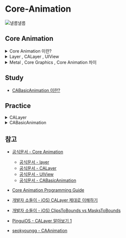 # Core-Animation

![낼름낼름](https://mblogthumb-phinf.pstatic.net/MjAyMjA3MTdfMjEw/MDAxNjU3OTk1MzQ5ODA0.k6xBU4rn2o6EcIOP9Yr3X2GDNezS8axxu0n9cMDK8X8g.QsyQGCEVCxnBg_XDHnpSQ9tzSdqTvtS-1W2jArA5-DMg.GIF.gogoa25/IMG_6840.GIF?type=w800)

## Core Animation

<details>
<summary> Core Animation 이란?</summary>

<br/>

> Render, compose, and animate visual elements

> Core Animation은 iOS와 OS X에서 모두 사용할 수 있는 그래픽 렌더링 및 애니메이션 인프라로, App의 View와 다른 시각적 요소를 애니메이션화하는 데 사용

<br/>

<p align="center">
   <img src="https://developer.apple.com/library/archive/documentation/Cocoa/Conceptual/CoreAnimation_guide/Art/ca_architecture_2x.png" alt="Example Image" width="50%">
   <br/>
   출처: Core Animation Programming Guide
</p>
<br/>

App의 뷰 계층을 관리하면서 애니메이션을 최적화하는 프레임워크

1. GPU 가속을 활용한 **프레임워크**

   - `UIView` , `Layer` 등에 애니메이션을 적용할 수 있도록 도움
   - UIKit과 밀접하게 연관
   - `UIViewRepresentable` 사용 시 , SwiftUI에서도 활용 가능
   - 내부적으로 Metal / Core Graphics 사용 가능
     <br/>

2. `CALayer` 기반으로 동작, `CABasicAnimation` , `CAKeyframeAnimation` 등 제공

   - 몇 가지 애니메이션 매개변수(ex, 시작점 및 종료점) 설정 후 Core Animation 으로 명령
   - 나머지 Task를 GPU에 넘겨 렌더링을 가속화

   - 애니메이션을 실행해도 **Main Thread** 를 차단하지 않으며 , 비동기적으로 실행 됨
     <br/>

<p align="center">
<table style="width:100%; text-align:center; border-spacing:20px;">
<tr>
   <td style="text-align:center; vertical-align:middle;">
      <p align="center">
      <img src="https://github.com/BOLTB0X/Core-Animation/blob/main/Img/UIview%20%EC%83%9D%EC%84%B1.png?raw=true" 
             alt="image 1" 
             style="width:150px; height:300px; object-fit:contain; border:1px solid #ddd; border-radius:4px;"/>
      </p>
   </td>
   <td style="text-align:center; vertical-align:middle;">
      <p align="center">
      <img src="https://github.com/BOLTB0X/Core-Animation/blob/main/Img/%EC%89%90%EB%8F%84%EC%9A%B0.png?raw=true" 
             alt="image 1" 
             style="width:150px; height:300px; object-fit:contain; border:1px solid #ddd; border-radius:4px;"/>
      </p>
   </td>
</tr>
<tr>
   <td style="text-align:center; font-size:14px; font-weight:bold;">
   <p align="center">
      UIView 이용
   </p>
   </td>
      <td style="text-align:center; font-size:14px; font-weight:bold;">
   <p align="center">
      CALayer 이용
   </p>
   </td>
</table>
</p>

- **UIView** 그리기 방식이 **UIKit** 직접 관리
- **CALayer** 기반으로 동작 -> GPU가 직접 그리는 방식 -> **CoreAnimation** 기반

|                 | UIView                                                  | CALayer                                          |
| --------------- | ------------------------------------------------------- | ------------------------------------------------ |
| **역할**        | 화면에 표시되는 UI 요소 (버튼, 라벨, 이미지 뷰 등)      | UIView의 내부 그래픽을 담당하는 저수준 레이어    |
| **계층 구조**   | UIView끼리 부모-자식 관계를 형성                        | UIView의 `layer` 속성을 통해 관리                |
| **그리기 방식** | 시스템이 필요할 때 자동으로 다시 그림 (`draw(_:)` 호출) | GPU가 직접 그리는 방식                           |
| **사용 사례**   | 버튼, 라벨, 이미지 뷰 등 UI 요소                        | 그림자, 둥근 모서리, 애니메이션, 퍼포먼스 최적화 |

<br/>

</details>

<details>
<summary> Layer , CALayer , UIView </summary>

<br/>

> Layer , CALayer , UIView 개념이 중요

| 개념        | 설명                                                                          |
| ----------- | ----------------------------------------------------------------------------- |
| **Layer**   | 그래픽을 렌더링하는 기본 단위. GPU 가속을 활용하여 최적화된 그리기 연산 수행  |
| **CALayer** | Core Animation에서 제공하는 레이어 객체. UIView의 애니메이션 및 렌더링을 담당 |
| **UIView**  | UIKit의 기본 UI 요소로, 내부적으로 CALayer를 포함하여 화면에 그려짐           |

**UIView** 가 그리기 연산을 직접 수행 X, **Core Animation** 에게 **CALayer** 타입의 프로퍼티인 **layer** 를 통해 delegate

1. **layer**

   > The view’s Core Animation layer to use for rendering.

   ```swift
   @MainActor
   var layer: CALayer { get }
   // iOS 2.0+ | iPadOS 2.0+ | Mac Catalyst 13.1+ | tvOS | visionOS 1.0+
   ```

   - 그래픽을 렌더링하는 기본 단위

   - 결코 `nill` 을 갖지 않음
     <br/>

2. **CALayer**

   > An object that manages image-based content and allows you to perform animations on that content.

   ```swift
   class CALayer
   // iOS 2.0+ | iPadOS 2.0+ | Mac Catalyst 13.1+ | macOS 10.5+ | tvOS 9.0+ | visionOS 1.0+
   // CA: Core Animation의 약자
   ```

   - Core Animation의 핵심, Core Animation 뷰에서 이미지 기반의 컨텐츠를 관리하고 애니메이션을 수행하는 객체

     - **CALayer** 기반으로 애니메이션을 직접 조작(타이밍, 중첩 효과, 3D 변환 등)
       <br/>

   - `backgroundColor`, `border`, `shadow` 등 프로퍼티들은 **CALayer** 에 속함
   - 콘텐츠를 화면에 표시하는 데 사용되는 `geometry` 를 포함
   - **CALayer(Root)** 는 여러 개의 **SubLayer** 를 둘 수 있음
     <br/>

3. **UIView**

   > An object that manages the content for a rectangular area on the screen.

   ```swift
   @MainActor
   class UIView
   // iOS 2.0+ | iPadOS 2.0+ | Mac Catalyst 13.1+ | tvOS | visionOS 1.0+
   ```

   - 화면(UI) 을 담당하는 UIKit 내 클래스

     - UIKit에 속한 UIView를 이용하여 UI 를 그림

     - 레이아웃, 터치 이벤트 등 관련 작업을 처리

     - 뷰 위에 컨텐츠나 애니메이션을 그리기 연산은 **UIView** 가 하지 않음
       <br/>

   - **UIView** 내부에 **CALayer**가 존재 , 실제 그래픽 처리는 **CALayer**가 담당
     - UIView는 하나의 CALayer(Root)만 가짐
       <br/>

</details>

<details>
<summary> Metal , Core Graphics , Core Animation 차이</summary>

<br/>

| **기술**           | **역할**                                                  | **위치**                                       |
| ------------------ | --------------------------------------------------------- | ---------------------------------------------- |
| **Metal**          | 저수준 그래픽 API, GPU 활용 최적화                        | 가장 하위 (GPU 레벨)                           |
| **Core Graphics**  | 2D 그래픽 렌더링 (비트맵 기반)                            | Metal보다 상위, 하지만 Core Animation보다 하위 |
| **Core Animation** | GPU 가속을 활용한 애니메이션 프레임워크, 뷰의 레이어 관리 | 가장 상위 (UIView/CALayer)                     |

</details>

## Study

- [CABasicAnimation 이란?]()

## Practice

<details>
<summary> CALayer </summary>

<p align="center">
  <table style="width:100%; text-align:center; border-spacing:20px;">
    <tr>
        <td style="text-align:center; vertical-align:middle;">
        <p align="center">
        <img src="https://github.com/BOLTB0X/Core-Animation/blob/main/Img/%EB%AA%A8%EC%84%9C%EB%A6%AC%20%EB%91%A5%EA%B8%80%EA%B2%8C.png?raw=true" 
             alt="image 1" 
             style="width:150px; height:300px; object-fit:contain; border:1px solid #ddd; border-radius:4px;"/>
        </p>
      </td>
        <td style="text-align:center; vertical-align:middle;">
        <p align="center">
        <img src="https://github.com/BOLTB0X/Core-Animation/blob/main/Img/%ED%85%8C%EB%91%90%EB%A6%AC.png?raw=true" 
             alt="image 1" 
             style="width:150px; height:300px; object-fit:contain; border:1px solid #ddd; border-radius:4px;"/>
        </p>
      </td>
      <td style="text-align:center; vertical-align:middle;">
        <p align="center">
        <img src="https://github.com/BOLTB0X/Core-Animation/blob/main/Img/%EA%B7%B8%EB%A6%BC%EC%9D%84%20%EA%B2%B9%EC%B9%A0%EB%95%8C.png?raw=true" 
             alt="image 1" 
             style="width:150px; height:300px; object-fit:contain; border:1px solid #ddd; border-radius:4px;"/>
        </p>
      </td>
            <td style="text-align:center; vertical-align:middle;">
        <p align="center">
        <img src="https://github.com/BOLTB0X/Core-Animation/blob/main/Img/%EC%89%90%EB%8F%84%EC%9A%B0.png?raw=true" 
             alt="image 1" 
             style="width:150px; height:300px; object-fit:contain; border:1px solid #ddd; border-radius:4px;"/>
        </p>
      </td>
    </tr>
    <tr>
      <td style="text-align:center; font-size:14px; font-weight:bold;">
      <p align="center">
      모서리 둥글게
      </p>
      </td>
      <td style="text-align:center; font-size:14px; font-weight:bold;">
      <p align="center">
      테두리 굵게
      </p>
      </td>
      <td style="text-align:center; font-size:14px; font-weight:bold;">
      <p align="center">
      그림 겹치기
      </p>
      </td>
      <td style="text-align:center; font-size:14px; font-weight:bold;">
      <p align="center">
      쉐도우
      </p>
      </td>
    </tr>
  </table>
</p>

1. `UIView` 생성 -> 화면에 표시

   <details>
   <summary> 코드 </summary>

   ```swift
   class AnimationViewController: UIViewController {

       override func viewDidLoad() {
           super.viewDidLoad()

           createUIView(frame: CGRect(x: 40, y: 60, width: 120, height: 80), backgroundColor: .blue)
       }

       // MARK: - createUIView
       private func createUIView(frame: CGRect, backgroundColor: UIColor?) {
           let myView = UIView(frame: frame)
           myView.backgroundColor = backgroundColor
           view.addSubview(myView)
       }
   }
   ```

   </details>

   <br/>

2. `CALayer` -> 모서리를 둥굴게

   <details>
   <summary> 코드 </summary>

   ```swift
   class AnimationViewController: UIViewController {

       override func viewDidLoad() {
           super.viewDidLoad()

           //createUIView(frame: CGRect(x: 40, y: 60, width: 120, height: 80), backgroundColor: .blue)
           createRoundedcorners(frame: CGRect(x: 40, y: 60, width: 120, height: 80),
                                backgroundColor: UIColor.red.cgColor,
                                cornerRadius: 20)
       }

       // ....

       // MARK: - createRoundedcorners
       private func createRoundedcorners(frame: CGRect,
                                         backgroundColor: CGColor?,
                                         cornerRadius: CGFloat) {
           let myLayer = CALayer()
           myLayer.frame = frame
           myLayer.backgroundColor = backgroundColor
           myLayer.cornerRadius = cornerRadius
           view.layer.addSublayer(myLayer) // 뷰의 기본 layer에 추가
       }

   }
   ```

   </details>
   <br/>

3. 여러개의 도형을 겹치거나 그림을 그릴 때

   <details>
   <summary> 코드 </summary>

   ```swift
   // MARK: - createMutiRectangle
   private func createMutiRectangle(_ myLayer: CALayer) {
      let layer1: CALayer = CALayer()
      layer1.frame = .init(x: 10, y: 10, width: 100, height: 100)
      layer1.backgroundColor = UIColor.blue.cgColor
      myLayer.addSublayer(layer1)

      let layer2: CALayer = CALayer()
      layer2.frame = .init(x: 120, y: 10, width: 100, height: 100)
      layer2.backgroundColor = UIColor.green.cgColor
      myLayer.addSublayer(layer2)

      let layer3: CALayer = CALayer()
      layer3.frame = .init(x: 230, y: 10, width: 100, height: 100)
      layer3.backgroundColor = UIColor.yellow.cgColor
      myLayer.addSublayer(layer3)
   }
   ```

   </details>

   <br/>

4. 마스크(masksToBounds) 및 Shadow 효과

   <details>
   <summary> 코드 </summary>

   ```swift
   // MARK: - applyShadow
   private func applyShadow(_ myLayer: CALayer,
                            shadowColor: CGColor?, // 그림자 색상
                            shadowOpacity: Float, // 그림자 불투명도 (0~1)
                            shadowOffset: CGSize, // 그림자 위치
                            shadowRadius: CGFloat) { // 그림자의 흐림 정도
         myLayer.shadowColor = UIColor.black.cgColor
         myLayer.shadowOpacity = 0.5
         myLayer.shadowOffset = CGSize(width: 5, height: 5)
         myLayer.shadowRadius = 10
         myLayer.masksToBounds = false // false여야 그림자가 표시됨
   } // applyShadow
   ```

   ```swift
    // MARK: - createRoundedcorners
    private func createRoundedcorners(frame: CGRect,
                                      backgroundColor: CGColor?,
                                      cornerRadius: CGFloat) {

         // ...

         applyShadow(myLayer,
                     shadowColor: UIColor.black.cgColor,
                     shadowOpacity: 0.5,
                     shadowOffset: CGSize(width: 5, height: 5),
                     shadowRadius: 10) // 추가
    } // createRoundedcorners

    // MARK: - createMutiRectangle
    private func createMutiRectangle(_ myLayer: CALayer) {
         // ...

        applyShadow(layer1,
                    shadowColor: UIColor.blue.cgColor,
                    shadowOpacity: 0.5,
                    shadowOffset: CGSize(width: 5, height: 5),
                    shadowRadius: 10)

         // ...

        applyShadow(layer2,
                    shadowColor: UIColor.green.cgColor,
                    shadowOpacity: 0.5,
                    shadowOffset: CGSize(width: 5, height: 5),
                    shadowRadius: 10)

         // ...

        applyShadow(layer3,
                    shadowColor: UIColor.yellow.cgColor,
                    shadowOpacity: 0.5,
                    shadowOffset: CGSize(width: 5, height: 5),
                    shadowRadius: 10)

    } // createMutiRectangle
   ```

   </details>

   <br/>

</details>

<details>
<summary> CABasicAnimation </summary>

1. **Move 애니메이션**
   <br/>

2. **Shake** , **Scale(opacity)** , **Fade**
   <br/>

</details>

## 참고

- [공식문서 - Core Animation](https://developer.apple.com/documentation/quartzcore)

  - [공식문서 - layer](https://developer.apple.com/documentation/uikit/uiview/layer)
  - [공식문서 - CALayer](https://developer.apple.com/documentation/QuartzCore/CALayer)
  - [공식문서 - UIView](https://developer.apple.com/documentation/uikit/uiview)
  - [공식문서 - CABasicAnimation](https://developer.apple.com/documentation/quartzcore/cabasicanimation#2776772)

- [Core Animation Programming Guide](https://developer.apple.com/library/archive/documentation/Cocoa/Conceptual/CoreAnimation_guide/CoreAnimationBasics/CoreAnimationBasics.html#//apple_ref/doc/uid/TP40004514-CH2-SW3)

- [개발자 소들이 - iOS) CALayer 제대로 이해하기](https://babbab2.tistory.com/53)

- [개발자 소들이 - iOS) ClipsToBounds vs MasksToBounds](https://babbab2.tistory.com/47)

- [PinguiOS - CALayer 알아보기 1](https://icksw.tistory.com/181)

- [seokyoungg - CAAnimation](https://seokyoungg.tistory.com/83)
